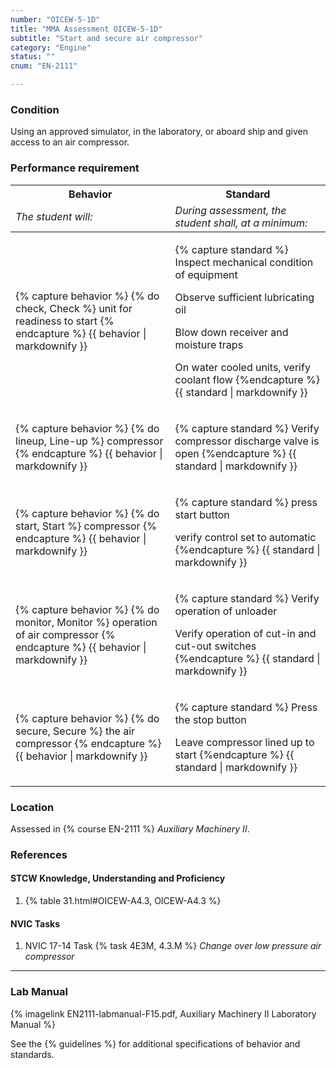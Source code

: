 ```yaml
---
number: "OICEW-5-1D"
title: "MMA Assessment OICEW-5-1D"
subtitle: "Start and secure air compressor"
category: "Engine"
status: ""
cnum: "EN-2111"

---
```

### Condition

Using an approved simulator, in the laboratory, or aboard ship and given access to an air compressor.

### Performance requirement 

<table width='100%' class='Guidelines'>
 <thead>
 <tr>
     <th class='thirty'>Behavior</th>
     <th class='seventy'>Standard</th>
 </tr>
 <tr>
     <td><em>The student will:</em></td>
     <td><em>During assessment, the student shall, at a minimum:</em></td>
 </tr>
 </thead>
 <tbody>
 

<tr><td>

{% capture behavior %}
{% do check, Check %} unit for readiness to start
{% endcapture %}
{{ behavior | markdownify }}

</td><td>

{% capture standard %}
Inspect mechanical condition of equipment

Observe sufficient lubricating oil

Blow down receiver and moisture traps

On water cooled units, verify coolant flow
{%endcapture %}
{{ standard | markdownify }}

</td></tr>



<tr><td>

{% capture behavior %}
{% do lineup, Line-up %} compressor
{% endcapture %}
{{ behavior | markdownify }}

</td><td>

{% capture standard %}
Verify compressor discharge valve is open
{%endcapture %}
{{ standard | markdownify }}

</td></tr>



<tr><td>

{% capture behavior %}
{% do start, Start %} compressor
{% endcapture %}
{{ behavior | markdownify }}

</td><td>

{% capture standard %}
press start button

verify control set to automatic
{%endcapture %}
{{ standard | markdownify }}

</td></tr>



<tr><td>

{% capture behavior %}
{% do monitor, Monitor %} operation of air compressor
{% endcapture %}
{{ behavior | markdownify }}

</td><td>

{% capture standard %}
Verify operation of unloader

Verify operation of cut-in and cut-out switches
{%endcapture %}
{{ standard | markdownify }}

</td></tr>



<tr><td>

{% capture behavior %}
{% do secure, Secure %} the air compressor
{% endcapture %}
{{ behavior | markdownify }}

</td><td>

{% capture standard %}
Press the stop button

Leave compressor lined up to start
{%endcapture %}
{{ standard | markdownify }}

</td></tr>



 </tbody>
 </table>

### Location

Assessed in  {% course  EN-2111 %}  *Auxiliary Machinery II*.

### References

#### STCW Knowledge, Understanding and Proficiency

1. {% table 31.html#OICEW-A4.3, OICEW-A4.3 %}


#### NVIC Tasks

1. NVIC 17-14 Task {% task 4E3M, 4.3.M %} *Change over low pressure air compressor*



***

### Lab Manual

{% imagelink EN2111-labmanual-F15.pdf, Auxiliary Machinery II Laboratory Manual %}

See the {% guidelines %} for additional specifications of behavior and standards.